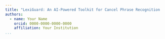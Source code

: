 ```yaml
---
title: "LexiGuard: An AI-Powered Toolkit for Cancel Phrase Recognition and Voice-Based Risk Mitigation"
authors:
  - name: Your Name
    orcid: 0000-0000-0000-0000
    affiliation: Your Institution
...
```

